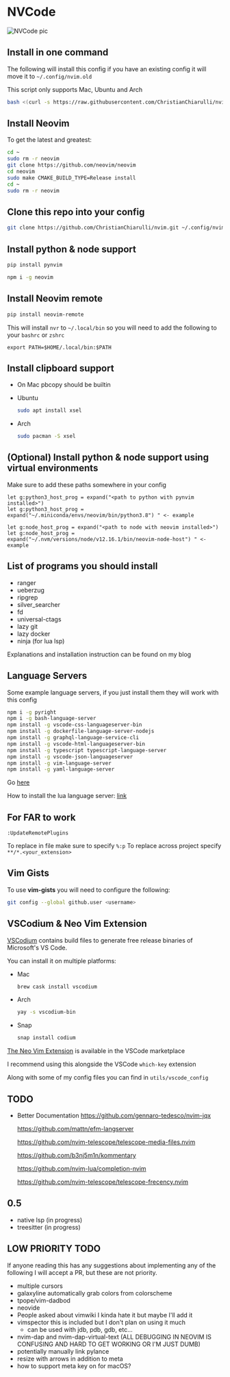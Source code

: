 # NVCode

![NVCode pic](./utils/images/nvim.png)

## Install in one command

The following will install this config if you have an existing config it will move it to `~/.config/nvim.old`

This script only supports Mac, Ubuntu and Arch

```bash
bash <(curl -s https://raw.githubusercontent.com/ChristianChiarulli/nvim/master/utils/install.sh)
```

## Install Neovim

To get the latest and greatest:

```bash
cd ~
sudo rm -r neovim
git clone https://github.com/neovim/neovim
cd neovim
sudo make CMAKE_BUILD_TYPE=Release install
cd ~
sudo rm -r neovim
```


## Clone this repo into your config

```bash
git clone https://github.com/ChristianChiarulli/nvim.git ~/.config/nvim
```

## Install python & node support

```bash
pip install pynvim
```

```bash
npm i -g neovim
```

## Install Neovim remote

```bash
pip install neovim-remote
```

This will install `nvr` to `~/.local/bin` so you will need to add the following to your `bashrc` or `zshrc`

```
export PATH=$HOME/.local/bin:$PATH
```

## Install clipboard support

- On Mac pbcopy should be builtin

- Ubuntu

  ```bash
  sudo apt install xsel
  ```

- Arch

  ```bash
  sudo pacman -S xsel
  ```

## (Optional) Install python & node support using virtual environments

Make sure to add these paths somewhere in your config

```
let g:python3_host_prog = expand("<path to python with pynvim installed>")
let g:python3_host_prog = expand("~/.miniconda/envs/neovim/bin/python3.8") " <- example

let g:node_host_prog = expand("<path to node with neovim installed>")
let g:node_host_prog = expand("~/.nvm/versions/node/v12.16.1/bin/neovim-node-host") " <- example
```

## List of programs you should install

- ranger
- ueberzug
- ripgrep
- silver_searcher
- fd
- universal-ctags
- lazy git
- lazy docker
- ninja (for lua lsp)

Explanations and installation instruction can be found on my blog

## Language Servers

Some example language servers, if you just install them they will work with this config

```bash
npm i -g pyright
npm i -g bash-language-server
npm install -g vscode-css-languageserver-bin
npm install -g dockerfile-language-server-nodejs
npm install -g graphql-language-service-cli
npm install -g vscode-html-languageserver-bin
npm install -g typescript typescript-language-server
npm install -g vscode-json-languageserver
npm install -g vim-language-server
npm install -g yaml-language-server
```

Go [here](https://github.com/neovim/nvim-lspconfig/blob/master/CONFIG.md)

How to install the lua language server: [link](https://github.com/sumneko/lua-language-server/wiki/Build-and-Run-(Standalone))

## For FAR to work

```vim
:UpdateRemotePlugins
```

To replace in file make sure to specify `%:p`
To replace across project specify `**/*.<your_extension>`

## Vim Gists

To use **vim-gists** you will need to configure the following:

```bash
git config --global github.user <username>
```

## VSCodium & Neo Vim Extension

[VSCodium](https://github.com/VSCodium/vscodium) contains build files to generate free release binaries of Microsoft's VS Code.

You can install it on multiple platforms:

- Mac

  ```bash
  brew cask install vscodium
  ```

- Arch

  ```bash
  yay -s vscodium-bin
  ```

- Snap

  ```bash
  snap install codium
  ```

[The Neo Vim Extension](https://github.com/asvetliakov/vscode-neovim) is available in the VSCode marketplace

I recommend using this alongside the VSCode `which-key` extension

Along with some of my config files you can find in `utils/vscode_config`

## TODO

- Better Documentation
  https://github.com/gennaro-tedesco/nvim-jqx

  https://github.com/mattn/efm-langserver

  https://github.com/nvim-telescope/telescope-media-files.nvim

  https://github.com/b3nj5m1n/kommentary

  https://github.com/nvim-lua/completion-nvim

  https://github.com/nvim-telescope/telescope-frecency.nvim

## 0.5

- native lsp (in progress)
- treesitter (in progress)

## LOW PRIORITY TODO

If anyone reading this has any suggestions about implementing any of the following I will accept a PR, but these are not priority.

- multiple cursors
- galaxyline automatically grab colors from colorscheme
- tpope/vim-dadbod
- neovide
- People asked about vimwiki I kinda hate it but maybe I'll add it
- vimspector this is included but I don't plan on using it much
  - can be used with jdb, pdb, gdb, etc...
- nvim-dap and nvim-dap-virtual-text (ALL DEBUGGING IN NEOVIM IS CONFUSING AND HARD TO GET WORKING OR I'M JUST DUMB)
- potentially manually link pylance
- resize with arrows in addition to meta
- how to support meta key on for macOS?
